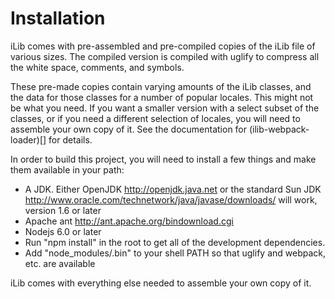 # Installation #

iLib comes with pre-assembled and pre-compiled copies of the iLib file of various sizes. The compiled 
version is compiled with uglify to compress all the white space, comments, and symbols.

These pre-made copies contain varying amounts of the iLib classes, and the data for those classes
for a number of popular locales. This might not be what you need. If you want a smaller version 
with a select subset of the classes, or if you need a different selection of locales, you will need
to assemble your own copy of it. See the documentation for (ilib-webpack-loader)[] for details.

In order to build this project, you will need to install a few things and make them available in your path:

* A JDK. Either OpenJDK <http://openjdk.java.net> or the standard Sun JDK <http://www.oracle.com/technetwork/java/javase/downloads/> will work, version 1.6 or later
* Apache ant <http://ant.apache.org/bindownload.cgi>
* Nodejs 6.0 or later
* Run "npm install" in the root to get all of the development dependencies.
* Add "node_modules/.bin" to your shell PATH so that uglify and webpack, etc. are available

iLib comes with everything else needed to assemble your own copy of it.
